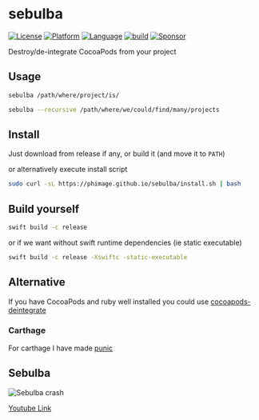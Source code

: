 # sebulba

[![License](https://img.shields.io/badge/license-MIT-blue.svg?style=flat)](http://mit-license.org)
[![Platform](http://img.shields.io/badge/platform-macOS_Linux-lightgrey.svg?style=flat)](https://developer.apple.com/resources/)
[![Language](http://img.shields.io/badge/language-swift-orange.svg?style=flat)](https://developer.apple.com/swift)
[![build](https://github.com/phimage/sebulba/actions/workflows/build.yml/badge.svg)](https://github.com/phimage/sebulba/actions/workflows/build.yml)
[![Sponsor](https://img.shields.io/badge/Sponsor-%F0%9F%A7%A1-white.svg?style=flat)](https://github.com/sponsors/phimage)

Destroy/de-integrate CocoaPods from your project

## Usage

```bash
sebulba /path/where/project/is/
```

```bash
sebulba --recursive /path/where/we/could/find/many/projects
```
## Install

Just download from release if any, or build it (and move it to `PATH`)

or alternatively execute install script

```bash
sudo curl -sL https://phimage.github.io/sebulba/install.sh | bash
```

## Build yourself

```bash
swift build -c release
```

or if we want without swift runtime dependencies (ie static executable)

```bash
swift build -c release -Xswiftc -static-executable
```

## Alternative

If you have CocoaPods and ruby well installed you could use [cocoapods-deintegrate](https://github.com/CocoaPods/cocoapods-deintegrate)

### Carthage

For carthage I have made [punic](https://github.com/phimage/punic)

## Sebulba

![Sebulba crash](https://media.giphy.com/media/15hLVBiYavX629Yo4N/giphy.gif)

[Youtube Link](https://www.youtube.com/watch?v=-VCL1S_gjTw)
